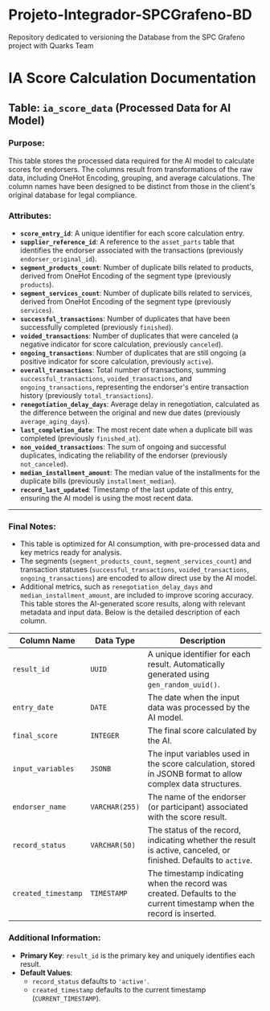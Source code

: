 # Projeto-Integrador-SPCGrafeno-BD
Repository dedicated to versioning the Database from the SPC Grafeno project with Quarks Team


# IA Score Calculation Documentation

## Table: `ia_score_data` (Processed Data for AI Model)

### Purpose:
This table stores the processed data required for the AI model to calculate scores for endorsers. The columns result from transformations of the raw data, including OneHot Encoding, grouping, and average calculations. The column names have been designed to be distinct from those in the client's original database for legal compliance.

### Attributes:

- **`score_entry_id`**: A unique identifier for each score calculation entry.
- **`supplier_reference_id`**: A reference to the `asset_parts` table that identifies the endorser associated with the transactions (previously `endorser_original_id`).
- **`segment_products_count`**: Number of duplicate bills related to products, derived from OneHot Encoding of the segment type (previously `products`).
- **`segment_services_count`**: Number of duplicate bills related to services, derived from OneHot Encoding of the segment type (previously `services`).
- **`successful_transactions`**: Number of duplicates that have been successfully completed (previously `finished`).
- **`voided_transactions`**: Number of duplicates that were canceled (a negative indicator for score calculation, previously `canceled`).
- **`ongoing_transactions`**: Number of duplicates that are still ongoing (a positive indicator for score calculation, previously `active`).
- **`overall_transactions`**: Total number of transactions, summing `successful_transactions`, `voided_transactions`, and `ongoing_transactions`, representing the endorser's entire transaction history (previously `total_transactions`).
- **`renegotiation_delay_days`**: Average delay in renegotiation, calculated as the difference between the original and new due dates (previously `average_aging_days`).
- **`last_completion_date`**: The most recent date when a duplicate bill was completed (previously `finished_at`).
- **`non_voided_transactions`**: The sum of ongoing and successful duplicates, indicating the reliability of the endorser (previously `not_canceled`).
- **`median_installment_amount`**: The median value of the installments for the duplicate bills (previously `installment_median`).
- **`record_last_updated`**: Timestamp of the last update of this entry, ensuring the AI model is using the most recent data.

---

### Final Notes:
- This table is optimized for AI consumption, with pre-processed data and key metrics ready for analysis.
- The segments (`segment_products_count`, `segment_services_count`) and transaction statuses (`successful_transactions`, `voided_transactions`, `ongoing_transactions`) are encoded to allow direct use by the AI model.
- Additional metrics, such as `renegotiation_delay_days` and `median_installment_amount`, are included to improve scoring accuracy.
This table stores the AI-generated score results, along with relevant metadata and input data. Below is the detailed description of each column.

| Column Name        | Data Type     | Description                                                                 |
|--------------------|---------------|-----------------------------------------------------------------------------|
| `result_id`        | `UUID`        | A unique identifier for each result. Automatically generated using `gen_random_uuid()`. |
| `entry_date`       | `DATE`        | The date when the input data was processed by the AI model.                  |
| `final_score`      | `INTEGER`     | The final score calculated by the AI. |
| `input_variables`  | `JSONB`       | The input variables used in the score calculation, stored in JSONB format to allow complex data structures. |
| `endorser_name`    | `VARCHAR(255)`| The name of the endorser (or participant) associated with the score result.  |
| `record_status`    | `VARCHAR(50)` | The status of the record, indicating whether the result is active, canceled, or finished. Defaults to `active`. |
| `created_timestamp`| `TIMESTAMP`   | The timestamp indicating when the record was created. Defaults to the current timestamp when the record is inserted. |

### Additional Information:
- **Primary Key**: `result_id` is the primary key and uniquely identifies each result.
- **Default Values**: 
  - `record_status` defaults to `'active'`.
  - `created_timestamp` defaults to the current timestamp (`CURRENT_TIMESTAMP`).